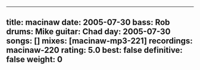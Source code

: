 
---
title: macinaw
date: 2005-07-30
bass:	Rob
drums:	Mike
guitar:	Chad
day: 2005-07-30
songs: []
mixes: [macinaw-mp3-221]
recordings: macinaw-220
rating: 5.0
best: false
definitive: false
weight: 0
---
